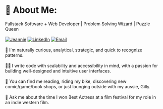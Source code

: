 # 💫 About Me:
Fullstack Software + Web Developer | Problem Solving Wizard | Puzzle Queen
<br>
<br>
[![Jeannie](https://img.shields.io/badge/-jeannie.dev-yellowgreen)](https://www.jeannie.dev) 
[![LinkedIn](https://img.shields.io/badge/-LinkedIn-blue)](https://linkedin.com/in/JeannieBranstrator) 
[![Email](https://img.shields.io/badge/-gmail-orange)](mailto:jmbranstrator@gmail.com) 
<br>
<br>
🧩  I'm naturally curious, analytical, strategic, and quick to recognize patterns.
<br>
<br>
👯‍♀️  I write code with scalability and accessibility in mind, with a passion for building well-designed and intuitive user interfaces. 
<br>
<br>
🌻  You can find me reading, riding my bike, discovering new comic/game/book shops, or just lounging outside with my aussie, Gilly. 
<br>
<br>
🤠  Ask me about the time I won Best Actress at a film festival for my role in an indie western film.
<br>
<br>
